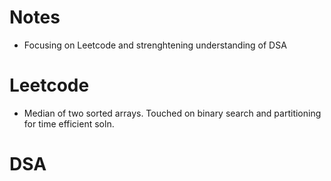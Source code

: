 # Notes
- Focusing on Leetcode and strenghtening understanding of DSA

# Leetcode
- Median of two sorted arrays. Touched on binary search and partitioning for time efficient soln. 


# DSA
